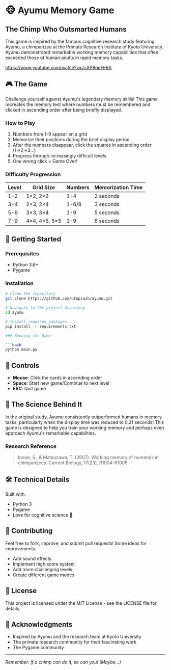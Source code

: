 # 🐵 Ayumu Memory Game

## The Chimp Who Outsmarted Humans

This game is inspired by the famous cognitive research study featuring Ayumu, a chimpanzee at the Primate Research Institute of Kyoto University. Ayumu demonstrated remarkable working memory capabilities that often exceeded those of human adults in rapid memory tasks.

https://www.youtube.com/watch?v=zsXP8qeFF6A

## 🎮 The Game

Challenge yourself against Ayumu's legendary memory skills! This game recreates the memory test where numbers must be remembered and clicked in ascending order after being briefly displayed.

### How to Play

1. Numbers from 1-9 appear on a grid
2. Memorize their positions during the brief display period
3. After the numbers disappear, click the squares in ascending order (1→2→3...)
4. Progress through increasingly difficult levels
5. One wrong click = Game Over!

### Difficulty Progression

| Level | Grid Size | Numbers | Memorization Time |
|-------|-----------|---------|-------------------|
| 1-2   | 1×2, 2×2 | 1-4     | 2 seconds        |
| 3-4   | 2×3, 2×4 | 1-6/8   | 3 seconds        |
| 5-6   | 3×3, 3×4 | 1-9     | 5 seconds        |
| 7-9   | 4×4, 4×5, 5×5 | 1-9 | 8 seconds       |

## 🚀 Getting Started

### Prerequisites

- Python 3.6+
- Pygame

### Installation

```bash
# Clone the repository
git clone https://github.com/utopiazh/ayumu.git

# Navigate to the project directory
cd ayumu

# Install required packages
pip install -r requirements.txt

### Running the Game

```bash
python main.py
```

## 🎯 Controls

- **Mouse**: Click the cards in ascending order
- **Space**: Start new game/Continue to next level
- **ESC**: Quit game

## 🧠 The Science Behind It

In the original study, Ayumu consistently outperformed humans in memory tasks, particularly when the display time was reduced to 0.21 seconds! This game is designed to help you train your working memory and perhaps even approach Ayumu's remarkable capabilities.

### Research Reference
> Inoue, S., & Matsuzawa, T. (2007). Working memory of numerals in chimpanzees. Current Biology, 17(23), R1004-R1005.

## 🛠️ Technical Details

Built with:
- Python 3
- Pygame
- Love for cognitive science 🧪

## 🤝 Contributing

Feel free to fork, improve, and submit pull requests! Some ideas for improvements:
- Add sound effects
- Implement high score system
- Add more challenging levels
- Create different game modes

## 📜 License

This project is licensed under the MIT License - see the LICENSE file for details.

## 🙏 Acknowledgments

- Inspired by Ayumu and the research team at Kyoto University
- The primate research community for their fascinating work
- The Pygame community

---
*Remember: If a chimp can do it, so can you! (Maybe...)*
